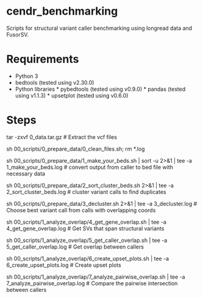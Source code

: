 # cendr_benchmarking

Scripts for structural variant caller benchmarking using longread data and FusorSV.

# Requirements

* Python 3
* bedtools (tested using v2.30.0)
* Python libraries
        * pybedtools (tested using v0.9.0)
        * pandas (tested using v1.1.3)
        * upsetplot (tested using v0.6.0)

# Steps

tar -zxvf 0_data.tar.gz # Extract the vcf files

sh 00_scripts/0_prepare_data/0_clean_files.sh; rm *.log

sh 00_scripts/0_prepare_data/1_make_your_beds.sh | sort -u 2>&1 | tee -a 1_make_your_beds.log # convert output from caller to bed file with necessary data

sh 00_scripts/0_prepare_data/2_sort_cluster_beds.sh 2>&1 | tee -a 2_sort_cluster_beds.log # cluster variant calls to find duplicates

sh 00_scripts/0_prepare_data/3_decluster.sh 2>&1 | tee -a 3_decluster.log # Choose best variant call from calls with overlapping coords

sh 00_scripts/1_analyze_overlap/4_get_gene_overlap.sh | tee -a 4_get_gene_overlap.log # Get SVs that span structural variants

sh 00_scripts/1_analyze_overlap/5_get_caller_overlap.sh | tee -a 5_get_caller_overlap.log # Get overlap between callers

sh 00_scripts/1_analyze_overlap/6_create_upset_plots.sh | tee -a 6_create_upset_plots.log # Create upset plots

sh 00_scripts/1_analyze_overlap/7_analyze_pairwise_overlap.sh | tee -a 7_analyze_pairwise_overlap.log # Compare the pairwise intersection between callers
